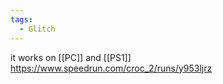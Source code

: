 ```yaml
---
tags:
  - Glitch
---
```

it works on [[PC]] and [[PS1]]
https://www.speedrun.com/croc_2/runs/y953ljrz